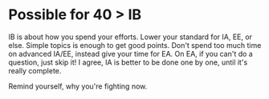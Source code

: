 # Possible for 40 > IB

IB is about how you spend your efforts.
Lower your standard for IA, EE, or else.
Simple topics is enough to get good points.
Don't spend too much time on advanced IA/EE,
instead give your time for EA.
On EA,
if you can't do a question,
just skip it!
I agree,
IA is better to be done one by one,
until it's really complete.

Remind yourself,
why you're fighting now.

